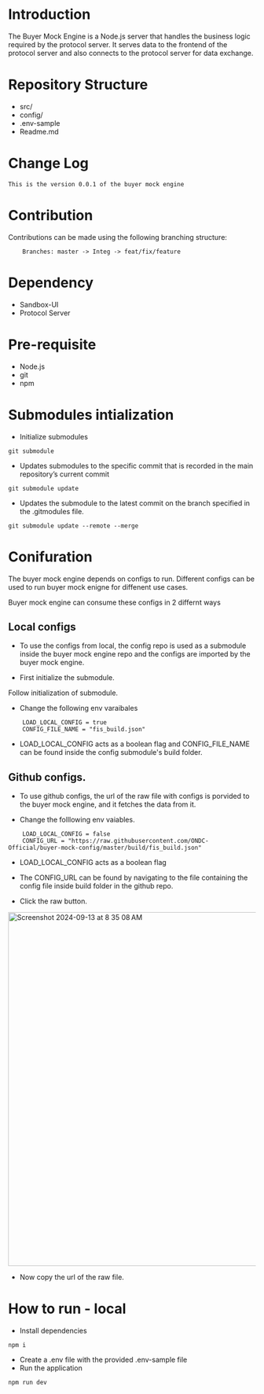 # Introduction

The Buyer Mock Engine is a Node.js server that handles the business logic required by the protocol server. It serves data to the frontend of the protocol server and also connects to the protocol server for data exchange.

# Repository Structure

- src/
- config/
- .env-sample
- Readme.md

# Change Log

    This is the version 0.0.1 of the buyer mock engine

# Contribution

Contributions can be made using the following branching structure:

```
    Branches: master -> Integ -> feat/fix/feature
```

# Dependency

- Sandbox-UI
- Protocol Server

# Pre-requisite

- Node.js
- git
- npm

# Submodules intialization

- Initialize submodules

```
git submodule
```

- Updates submodules to the specific commit that is recorded in the main repository’s current commit

```
git submodule update
```

- Updates the submodule to the latest commit on the branch specified in the .gitmodules file.

```
git submodule update --remote --merge
```

# Conifuration

The buyer mock engine depends on configs to run. Different configs can be used to run buyer mock enigne for diffenent use cases.

Buyer mock engine can consume these configs in 2 differnt ways

## Local configs

- To use the configs from local, the config repo is used as a submodule inside the buyer mock engine repo and the configs are imported by the buyer mock engine.

- First initialize the submodule.

Follow initialization of submodule.

- Change the following env varaibales

```
    LOAD_LOCAL_CONFIG = true
    CONFIG_FILE_NAME = "fis_build.json"
```

- LOAD_LOCAL_CONFIG acts as a boolean flag and CONFIG_FILE_NAME can be found inside the config submodule's build folder.

## Github configs.

- To use github configs, the url of the raw file with configs is porvided to the buyer mock engine, and it fetches the data from it.

- Change the folllowing env vaiables.

```
    LOAD_LOCAL_CONFIG = false
    CONFIG_URL = "https://raw.githubusercontent.com/ONDC-Official/buyer-mock-config/master/build/fis_build.json"
```

- LOAD_LOCAL_CONFIG acts as a boolean flag

- The CONFIG_URL can be found by navigating to the file containing the config file inside build folder in the github repo.

- Click the raw button.

<img width="720" alt="Screenshot 2024-09-13 at 8 35 08 AM" src="https://github.com/user-attachments/assets/42f0606f-9b2c-47fb-b928-73fcb45b85ba">

- Now copy the url of the raw file.

# How to run - local

- Install dependencies

```
npm i
```

- Create a .env file with the provided .env-sample file
- Run the application

```
npm run dev
```
